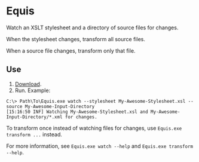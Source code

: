 Equis
=====

Watch an XSLT stylesheet and a directory of source files for changes.

When the stylesheet changes, transform all source files.

When a source file changes, transform only that file.

## Use

1. [Download](https://github.com/eerohele/equis/releases).
2. Run. Example:

```
C:\> Path\To\Equis.exe watch --stylesheet My-Awesome-Stylesheet.xsl --source My-Awesome-Input-Directory
[15:16:50 INF] Watching My-Awesome-Stylesheet.xsl and My-Awesome-Input-Directory/*.xml for changes.
```

To transform once instead of watching files for changes, use
`Equis.exe transform ...` instead.

For more information, see `Equis.exe watch --help` and `Equis.exe transform --help`.
